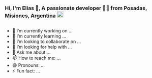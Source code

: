 ### Hi, I'm Elias 👋, A passionate developer 👨‍💻 from Posadas, Misiones, Argentina <img src="https://image.flaticon.com/icons/svg/164/164900.svg" width="20"/>
## 

- 🔭 I’m currently working on ...
- 🌱 I’m currently learning ...
- 👯 I’m looking to collaborate on ...
- 🤔 I’m looking for help with ...
- 💬 Ask me about ...
- 📫 How to reach me: ...
- 😄 Pronouns: ...
- ⚡ Fun fact: ...
